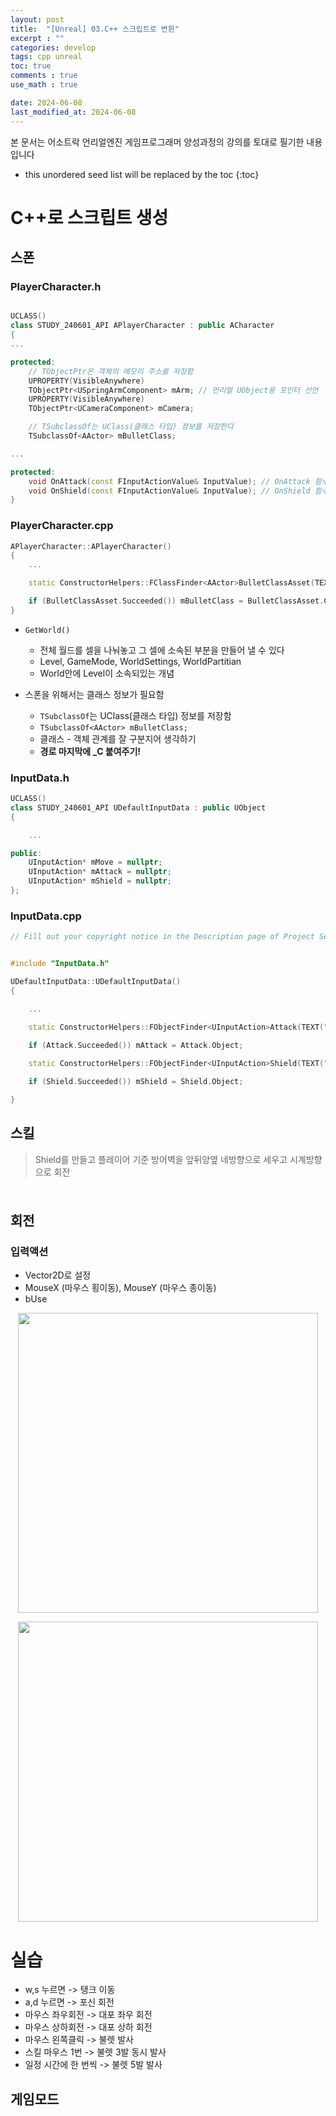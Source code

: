 ```yaml
---
layout: post
title:  "[Unreal] 03.C++ 스크립트로 변환"
excerpt : ""
categories: develop
tags: cpp unreal
toc: true
comments : true
use_math : true

date: 2024-06-08
last_modified_at: 2024-06-08
---
```

> <span style="font-size: 80%">
본 문서는 어소트락 언리얼엔진 게임프로그래머 양성과정의 강의를 토대로 필기한 내용입니다 </span>

<!--more-->

* this unordered seed list will be replaced by the toc
{:toc}

# C++로 스크립트 생성

## 스폰

### PlayerCharacter.h
```cpp

UCLASS()
class STUDY_240601_API APlayerCharacter : public ACharacter
{
...

protected:
	// TObjectPtr은 객체의 메모리 주소를 저장함
	UPROPERTY(VisibleAnywhere)
	TObjectPtr<USpringArmComponent> mArm; // 언리얼 UObject용 포인터 선언
	UPROPERTY(VisibleAnywhere)
	TObjectPtr<UCameraComponent> mCamera;

	// TSubclassOf는 UClass(클래스 타입) 정보를 저장한다
	TSubclassOf<AActor> mBulletClass;

...

protected:
	void OnAttack(const FInputActionValue& InputValue); // OnAttack 함수 선언
	void OnShield(const FInputActionValue& InputValue); // OnShield 함수 선언
}

```



### PlayerCharacter.cpp
```cpp
APlayerCharacter::APlayerCharacter()
{
 	...

	static ConstructorHelpers::FClassFinder<AActor>BulletClassAsset(TEXT("/Script/Engine.Blueprint'/Game/Test/BP_Bullet.BP_Bullet_C'")); // 경로 마지막에 _C 붙여주기

	if (BulletClassAsset.Succeeded()) mBulletClass = BulletClassAsset.Class; // 불렛클래스에셋 생성을 성공하면 미리 만들어 둔 mBulletClass 클래스 타입에 클래스정보
}
```

- `GetWorld()`
  - 전체 월드를 셀을 나눠놓고 그 셀에 소속된 부분을 만들어 낼 수 있다
  - Level, GameMode, WorldSettings, WorldPartitian
  - World안에 Level이 소속되있는 개념

- 스폰을 위해서는 클래스 정보가 필요함
  - `TSubclassOf`는 UClass(클래스 타입) 정보를 저장함
  - `TSubclassOf<AActor> mBulletClass;`
  - 클래스 - 객체 관계를 잘 구분지어 생각하기 
  - **경로 마지막에 _C 붙여주기!**

### InputData.h
```cpp
UCLASS()
class STUDY_240601_API UDefaultInputData : public UObject
{

	...

public:
	UInputAction* mMove = nullptr;
	UInputAction* mAttack = nullptr;
	UInputAction* mShield = nullptr;
};


```

### InputData.cpp

```cpp
// Fill out your copyright notice in the Description page of Project Settings.


#include "InputData.h"

UDefaultInputData::UDefaultInputData()
{

    ...

	static ConstructorHelpers::FObjectFinder<UInputAction>Attack(TEXT("/Script/EnhancedInput.InputAction'/Game/Test/Input/IA_Attack.IA_Attack'")); // 정적 변수로 선언 (프로그램과 생명주기를 함께함)

	if (Attack.Succeeded()) mAttack = Attack.Object;
	
	static ConstructorHelpers::FObjectFinder<UInputAction>Shield(TEXT("/Script/EnhancedInput.InputAction'/Game/Test/Input/IA_Shield.IA_Shield'"));

	if (Shield.Succeeded()) mShield = Shield.Object;

}
```

## 스킬
> Shield를 만들고 플레이어 기준 방어벽을 앞뒤양옆 네방향으로 세우고 시계방향으로 회전


### 
```cpp
```


## 회전

### 입력액션
- Vector2D로 설정
- MouseX (마우스 횡이동), MouseY (마우스 종이동)
- bUse

<p align = "center">
	<img src = "https://github.com/Jinlee0206/Jinlee0206.github.io/assets/105345909/a3b1e723-fad2-405c-9efb-6632dda0aa4d" width = 480>
</p>

<p align = "center">
	<img src = "https://github.com/Jinlee0206/Jinlee0206.github.io/assets/105345909/e55fc56a-be5d-4120-856c-445a588b53c5" width = 480>
</p>


# 실습
- w,s 누르면 -> 탱크 이동
- a,d 누르면 -> 포신 회전
- 마우스 좌우회전 -> 대포 좌우 회전
- 마우스 상하회전 -> 대포 상하 회전
- 마우스 왼쪽클릭 -> 불렛 발사
- 스킬 마우스 1번 -> 불렛 3발 동시 발사
- 일정 시간에 한 번씩 -> 불렛 5발 발사

## 게임모드

```cpp
```

## 